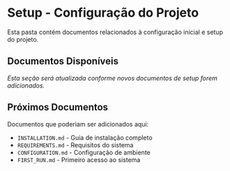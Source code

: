 # Setup - Configuração do Projeto

Esta pasta contém documentos relacionados à configuração inicial e setup do projeto.

## Documentos Disponíveis

_Esta seção será atualizada conforme novos documentos de setup forem adicionados._

## Próximos Documentos

Documentos que poderiam ser adicionados aqui:

- `INSTALLATION.md` - Guia de instalação completo
- `REQUIREMENTS.md` - Requisitos do sistema
- `CONFIGURATION.md` - Configuração de ambiente
- `FIRST_RUN.md` - Primeiro acesso ao sistema

